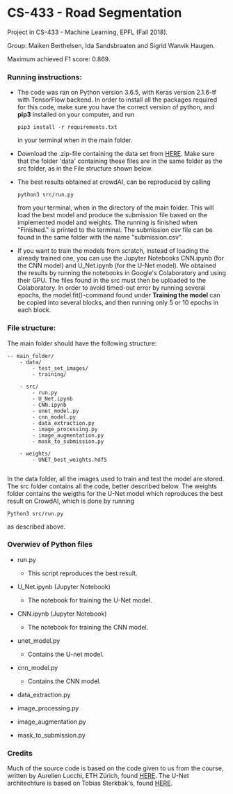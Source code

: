 # CS-433 - Road Segmentation
Project in CS-433 - Machine Learning, EPFL (Fall 2018).

Group: Maiken Berthelsen, Ida Sandsbraaten and Sigrid Wanvik Haugen.

Maximum achieved F1 score: 0.869.



### Running instructions:

- The code was ran on Python version 3.6.5, with Keras version 2.1.6-tf with TensorFlow backend. In order to install all the packages required for this code, make sure you have the correct version of python, and **pip3** installed on your computer, and run

	```
	pip3 install -r requirements.txt
	```
	in your terminal when in the main folder.

- Download the .zip-file containing the data set from [HERE](https://www.crowdai.org/challenges/epfl-ml-road-segmentation/dataset_files). Make sure that the folder 'data' containing these files are in the same folder as the src folder, as in the File structure shown below.

- The best results obtained at crowdAI, can be reproduced by calling 
	```
	python3 src/run.py
	```
	from your terminal, when in the directory of the main folder. This will load the best model and produce the submission file based on the implemented model and weights. The running is finished when "Finished." is printed to the terminal. The submission csv file can be found in the same folder with the name "submission.csv".

- If you want to train the models from scratch, instead of loading the already trained one, you can use the Jupyter Notebooks CNN.ipynb (for the CNN model) and U_Net.ipynb (for the U-Net model). We obtained the results by running the notebooks in Google's Colaboratory and using their GPU. The files found in the src must then be uploaded to the Colaboratory. In order to avoid timed-out error by running several epochs, the model.fit()-command found under **Training the model** can be copied into several blocks, and then running only 5 or 10 epochs in each block.




### File structure:
The main folder should have the following structure:

```
-- main_folder/
	- data/
		- test_set_images/
		- training/

	- src/
		- run.py 
		- U_Net.ipynb 
		- CNN.ipynb
		- unet_model.py
		- cnn_model.py 
		- data_extraction.py
		- image_processing.py
		- image_augmentation.py
		- mask_to_submission.py

	- weights/
		- UNET_best_weights.hdf5
	
```

In the data folder, all the images used to train and test the model are stored. The src folder contains all the code, better described below. The weights folder contains the weigths for the U-Net model which reproduces the best result on CrowdAI, which is done by running 

```
Python3 src/run.py
```
as described above.



### Overwiev of Python files

* run.py 

	- This script reproduces the best result.
	
* U_Net.ipynb (Jupyter Notebook)

	- The notebook for training the U-Net model.


* CNN.ipynb (Jupyter Notebook)

	- The notebook for training the CNN model.
	
	
* unet_model.py

	- Contains the U-net model.


* cnn_model.py

	- Contains the CNN model.


* data_extraction.py


* image_processing.py


* image_augmentation.py
	
	
* mask_to_submission.py

	

### Credits

Much of the source code is based on the code given to us from the course, written by Aurelien Lucchi, ETH Zürich, found [HERE](https://github.com/epfml/ML_course/blob/master/projects/project2/project_road_segmentation/tf_aerial_images.py). The U-Net architechture is based on Tobias Sterkbak's, found [HERE](https://www.depends-on-the-definition.com/unet-keras-segmenting-images/).
